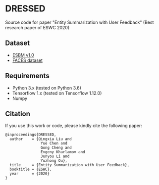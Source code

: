 # DRESSED
Source code for paper "Entity Summarization with User Feedback" (Best research paper of ESWC 2020)

## Dataset

* [ESBM v1.0](https://github.com/nju-websoft/ESBM/tree/master/v1.0)
* [FACES dataset](http://wiki.knoesis.org/index.php/FACES)


## Requirements

* Python 3.x (tested on Python 3.6)
* Tensorflow 1.x (tested on Tensorflow 1.12.0)
* Numpy


## Citation
If you use this work or code, please kindly cite the following paper:

```
@inproceedings{DRESSED,
  author    = {Qingxia Liu and
                Yue Chen and
                Gong Cheng and
                Evgeny Kharlamov and
                Junyou Li and
                Yuzhong Qu},
  title     = {Entity Summarization with User Feedback},
  booktitle = {ESWC},
  year      = {2020}
}
```


